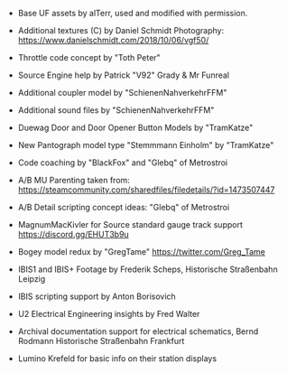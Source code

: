 - Base UF assets by alTerr, used and modified with permission.


- Additional textures (C) by Daniel Schmidt Photography: https://www.danielschmidt.com/2018/10/06/vgf50/

- Throttle code concept by "Toth Peter"

- Source Engine help by Patrick "V92" Grady & Mr Funreal

- Additional coupler model by "SchienenNahverkehrFFM"

- Additional sound files by "SchienenNahverkehrFFM"

- Duewag Door and Door Opener Button Models by "TramKatze"

- New Pantograph model type "Stemmmann Einholm" by "TramKatze"

- Code coaching by "BlackFox" and "Glebq" of Metrostroi

- A/B MU Parenting taken from: https://steamcommunity.com/sharedfiles/filedetails/?id=1473507447

- A/B Detail scripting concept ideas: "Glebq" of Metrostroi

- MagnumMacKivler for Source standard gauge track support https://discord.gg/EHUT3b9u

- Bogey model redux by "GregTame" https://twitter.com/Greg_Tame

- IBIS1 and IBIS+ Footage by Frederik Scheps, Historische Straßenbahn Leipzig

- IBIS scripting support by Anton Borisovich

- U2 Electrical Engineering insights by Fred Walter

- Archival documentation support for electrical schematics, Bernd Rodmann Historische Straßenbahn Frankfurt

- Lumino Krefeld for basic info on their station displays
